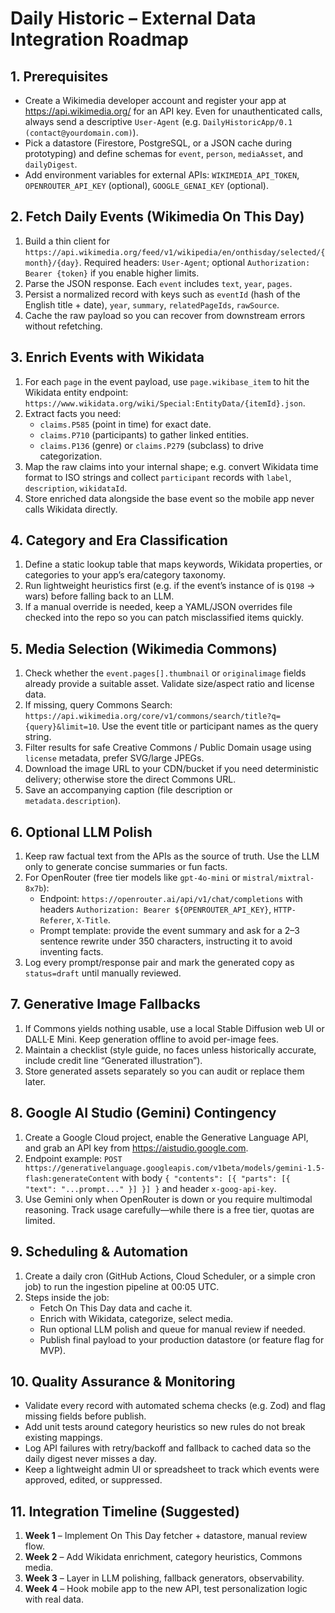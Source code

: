 # Daily Historic – External Data Integration Roadmap

## 1. Prerequisites
- Create a Wikimedia developer account and register your app at <https://api.wikimedia.org/>
  for an API key. Even for unauthenticated calls, always send a descriptive
  `User-Agent` (e.g. `DailyHistoricApp/0.1 (contact@yourdomain.com)`).
- Pick a datastore (Firestore, PostgreSQL, or a JSON cache during prototyping)
  and define schemas for `event`, `person`, `mediaAsset`, and `dailyDigest`.
- Add environment variables for external APIs: `WIKIMEDIA_API_TOKEN`,
  `OPENROUTER_API_KEY` (optional), `GOOGLE_GENAI_KEY` (optional).

## 2. Fetch Daily Events (Wikimedia On This Day)
1. Build a thin client for
   `https://api.wikimedia.org/feed/v1/wikipedia/en/onthisday/selected/{month}/{day}`.
   Required headers: `User-Agent`; optional `Authorization: Bearer {token}` if you
   enable higher limits.
2. Parse the JSON response. Each `event` includes `text`, `year`, `pages`.
3. Persist a normalized record with keys such as `eventId` (hash of the English
   title + date), `year`, `summary`, `relatedPageIds`, `rawSource`.
4. Cache the raw payload so you can recover from downstream errors without
   refetching.

## 3. Enrich Events with Wikidata
1. For each `page` in the event payload, use `page.wikibase_item` to hit the
   Wikidata entity endpoint:
   `https://www.wikidata.org/wiki/Special:EntityData/{itemId}.json`.
2. Extract facts you need:
   - `claims.P585` (point in time) for exact date.
   - `claims.P710` (participants) to gather linked entities.
   - `claims.P136` (genre) or `claims.P279` (subclass) to drive categorization.
3. Map the raw claims into your internal shape; e.g. convert Wikidata time format
   to ISO strings and collect `participant` records with `label`,
   `description`, `wikidataId`.
4. Store enriched data alongside the base event so the mobile app never calls
   Wikidata directly.

## 4. Category and Era Classification
1. Define a static lookup table that maps keywords, Wikidata properties, or
   categories to your app’s era/category taxonomy.
2. Run lightweight heuristics first (e.g. if the event’s instance of is
   `Q198` → wars) before falling back to an LLM.
3. If a manual override is needed, keep a YAML/JSON overrides file checked into
   the repo so you can patch misclassified items quickly.

## 5. Media Selection (Wikimedia Commons)
1. Check whether the `event.pages[].thumbnail` or `originalimage` fields already
   provide a suitable asset. Validate size/aspect ratio and license data.
2. If missing, query Commons Search:
   `https://api.wikimedia.org/core/v1/commons/search/title?q={query}&limit=10`.
   Use the event title or participant names as the query string.
3. Filter results for safe Creative Commons / Public Domain usage using
   `license` metadata, prefer SVG/large JPEGs.
4. Download the image URL to your CDN/bucket if you need deterministic delivery;
   otherwise store the direct Commons URL.
5. Save an accompanying caption (file description or `metadata.description`).

## 6. Optional LLM Polish
1. Keep raw factual text from the APIs as the source of truth. Use the LLM only
   to generate concise summaries or fun facts.
2. For OpenRouter (free tier models like `gpt-4o-mini` or `mistral/mixtral-8x7b`):
   - Endpoint: `https://openrouter.ai/api/v1/chat/completions` with headers
     `Authorization: Bearer ${OPENROUTER_API_KEY}`, `HTTP-Referer`, `X-Title`.
   - Prompt template: provide the event summary and ask for a 2–3 sentence
     rewrite under 350 characters, instructing it to avoid inventing facts.
3. Log every prompt/response pair and mark the generated copy as
   `status=draft` until manually reviewed.

## 7. Generative Image Fallbacks
1. If Commons yields nothing usable, use a local Stable Diffusion web UI or
   DALL·E Mini. Keep generation offline to avoid per-image fees.
2. Maintain a checklist (style guide, no faces unless historically accurate,
   include credit line “Generated illustration”).
3. Store generated assets separately so you can audit or replace them later.

## 8. Google AI Studio (Gemini) Contingency
1. Create a Google Cloud project, enable the Generative Language API, and grab
   an API key from <https://aistudio.google.com>.
2. Endpoint example:
   `POST https://generativelanguage.googleapis.com/v1beta/models/gemini-1.5-flash:generateContent`
   with body `{ "contents": [{ "parts": [{ "text": "...prompt..." }] }] }` and
   header `x-goog-api-key`.
3. Use Gemini only when OpenRouter is down or you require multimodal reasoning.
   Track usage carefully—while there is a free tier, quotas are limited.

## 9. Scheduling & Automation
1. Create a daily cron (GitHub Actions, Cloud Scheduler, or a simple cron job)
   to run the ingestion pipeline at 00:05 UTC.
2. Steps inside the job:
   - Fetch On This Day data and cache it.
   - Enrich with Wikidata, categorize, select media.
   - Run optional LLM polish and queue for manual review if needed.
   - Publish final payload to your production datastore (or feature flag for MVP).

## 10. Quality Assurance & Monitoring
- Validate every record with automated schema checks (e.g. Zod) and flag
  missing fields before publish.
- Add unit tests around category heuristics so new rules do not break existing
  mappings.
- Log API failures with retry/backoff and fallback to cached data so the daily
  digest never misses a day.
- Keep a lightweight admin UI or spreadsheet to track which events were
  approved, edited, or suppressed.

## 11. Integration Timeline (Suggested)
1. **Week 1** – Implement On This Day fetcher + datastore, manual review flow.
2. **Week 2** – Add Wikidata enrichment, category heuristics, Commons media.
3. **Week 3** – Layer in LLM polishing, fallback generators, observability.
4. **Week 4** – Hook mobile app to the new API, test personalization logic with
   real data.

